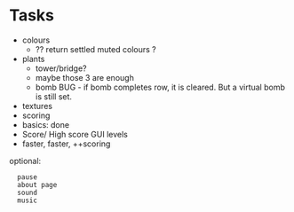 # Tasks

- colours
  - ?? return settled muted colours ?
- plants
  - tower/bridge?
  - maybe those 3 are enough
  - bomb BUG - if bomb completes row, it is cleared. But a virtual bomb is still set.
- textures
- scoring
- basics: done
- Score/ High score GUI
  levels
- faster, faster, ++scoring

optional:

      pause
      about page
      sound
      music
